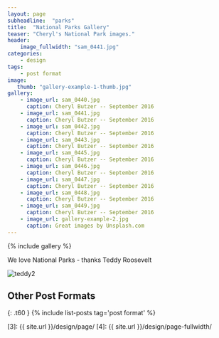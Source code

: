 ```yaml
---
layout: page
subheadline:  "parks"
title:  "National Parks Gallery"
teaser: "Cheryl's National Park images."
header:
    image_fullwidth: "sam_0441.jpg"
categories:
    - design
tags:
    - post format
image:
   thumb: "gallery-example-1-thumb.jpg"
gallery:
    - image_url: sam_0440.jpg
      caption: Cheryl Butzer -- September 2016
    - image_url: sam_0441.jpg
      caption: Cheryl Butzer -- September 2016
    - image_url: sam_0442.jpg
      caption: Cheryl Butzer -- September 2016
    - image_url: sam_0443.jpg
      caption: Cheryl Butzer -- September 2016
    - image_url: sam_0445.jpg
      caption: Cheryl Butzer -- September 2016
    - image_url: sam_0446.jpg
      caption: Cheryl Butzer -- September 2016
    - image_url: sam_0447.jpg
      caption: Cheryl Butzer -- September 2016
    - image_url: sam_0448.jpg
      caption: Cheryl Butzer -- September 2016
    - image_url: sam_0449.jpg
      caption: Cheryl Butzer -- September 2016
    - image_url: gallery-example-2.jpg
      caption: Great images by Unsplash.com
---
```



{% include gallery %}


We love National Parks - thanks Teddy Roosevelt

![teddy2](https://thechive.files.wordpress.com/2012/10/roosevelt-rough-riders-500-38.jpg?quality=85&strip=info&w=500)





## Other Post Formats
{: .t60 }
{% include list-posts tag='post format' %}



 [1]: http://foundation.zurb.com/docs/components/clearing.html
 [2]: http://foundation.zurb.com/docs/components/block_grid.html
 [3]: {{ site.url }}/design/page/
 [4]: {{ site.url }}/design/page-fullwidth/
